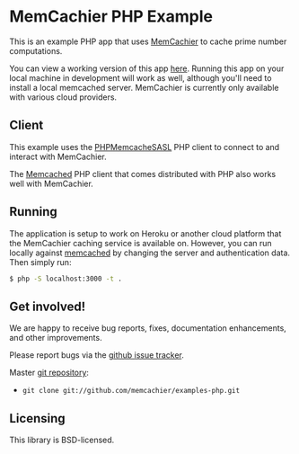 # MemCachier PHP Example

This is an example PHP app that uses
[MemCachier](http://www.memcachier.com) to cache prime number
computations.

You can view a working version of this app
[here](http://memachier-examples-php.herokuapp.com/). Running this app
on your local machine in development will work as well, although
you'll need to install a local memcached server. MemCachier is
currently only available with various cloud providers.

## Client

This example uses the
[PHPMemcacheSASL](http://github.com/ronnywang/PHPMemcacheSASL) PHP
client to connect to and interact with MemCachier.

The [Memcached](http://php.net/manual/en/book.memcached.php) PHP
client that comes distributed with PHP also works well with
MemCachier.

## Running

The application is setup to work on Heroku or another cloud platform
that the MemCachier caching service is available on. However, you can
run locally against [memcached](http://memcached.org) by changing the
server and authentication data. Then simply run:

~~~~ .sh
$ php -S localhost:3000 -t .
~~~~

## Get involved!

We are happy to receive bug reports, fixes, documentation enhancements,
and other improvements.

Please report bugs via the
[github issue tracker](http://github.com/memcachier/examples-php/issues).

Master [git repository](http://github.com/memcachier/examples-php):

* `git clone git://github.com/memcachier/examples-php.git`

## Licensing

This library is BSD-licensed.

